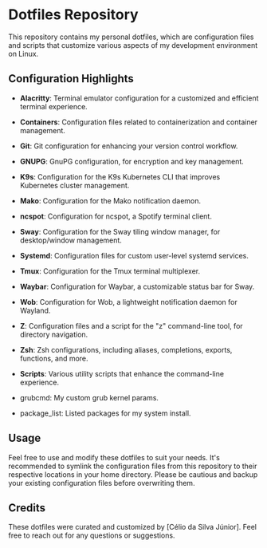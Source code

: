# Dotfiles Repository

This repository contains my personal dotfiles, which are configuration files and scripts that customize various aspects of my development environment on Linux.

## Configuration Highlights

- **Alacritty**: Terminal emulator configuration for a customized and efficient terminal experience.

- **Containers**: Configuration files related to containerization and container management.

- **Git**: Git configuration for enhancing your version control workflow.

- **GNUPG**: GnuPG configuration, for encryption and key management.

- **K9s**: Configuration for the K9s Kubernetes CLI that improves Kubernetes cluster management.

- **Mako**: Configuration for the Mako notification daemon.

- **ncspot**: Configuration for ncspot, a Spotify terminal client.

- **Sway**: Configuration for the Sway tiling window manager, for desktop/window management.

- **Systemd**: Configuration files for custom user-level systemd services.

- **Tmux**: Configuration for the Tmux terminal multiplexer.

- **Waybar**: Configuration for Waybar, a customizable status bar for Sway.

- **Wob**: Configuration for Wob, a lightweight notification daemon for Wayland.

- **Z**: Configuration files and a script for the "z" command-line tool, for directory navigation.

- **Zsh**: Zsh configurations, including aliases, completions, exports, functions, and more.

- **Scripts**: Various utility scripts that enhance the command-line experience.

- grubcmd: My custom grub kernel params.

- package_list: Listed packages for my system install.

## Usage

Feel free to use and modify these dotfiles to suit your needs. It's recommended to symlink the configuration files from this repository to their respective locations in your home directory. Please be cautious and backup your existing configuration files before overwriting them.

## Credits

These dotfiles were curated and customized by [Célio da Silva Júnior]. Feel free to reach out for any questions or suggestions.
